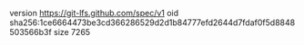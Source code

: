 version https://git-lfs.github.com/spec/v1
oid sha256:1ce6664473be3cd366286529d2d1b84777efd2644d7fdaf0f5d8848503566b3f
size 7265
